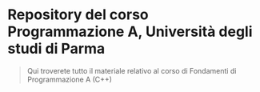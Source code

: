 # Repository del corso Programmazione A, Università degli studi di Parma
> Qui troverete tutto il materiale relativo al corso di Fondamenti di Programmazione A (C++)
